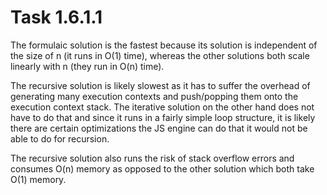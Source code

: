# Task 1.6.1.1

The formulaic solution is the fastest because its solution is independent of the
size of n (it runs in O(1) time), whereas the other solutions both scale 
linearly with n (they run in O(n) time).

The recursive solution is likely slowest as it has to suffer the overhead of 
generating many execution contexts and push/popping them onto the execution 
context stack. The iterative solution on the other hand does not have to do that
and since it runs in a fairly simple loop structure, it is likely there are 
certain optimizations the JS engine can do that it would not be able to do for 
recursion.

The recursive solution also runs the risk of stack overflow errors and consumes
O(n) memory as opposed to the other solution which both take O(1) memory.

